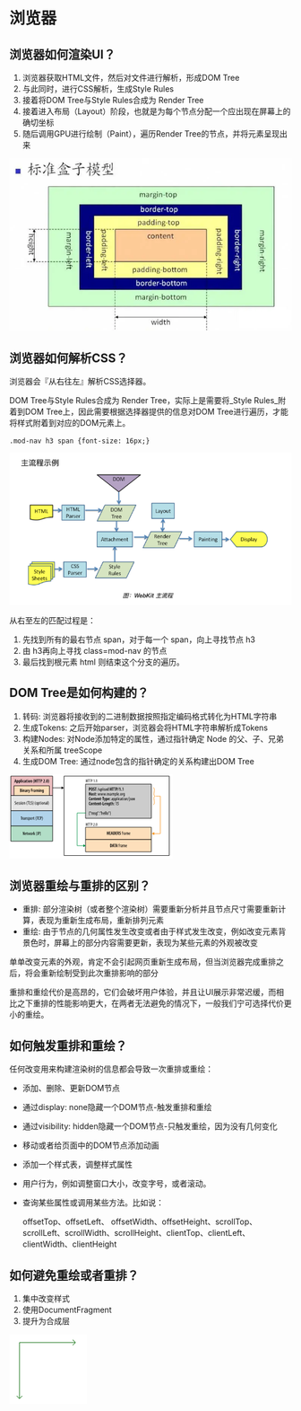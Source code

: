 # 浏览器

## 浏览器如何渲染UI？

1. 浏览器获取HTML文件，然后对文件进行解析，形成DOM Tree
2. 与此同时，进行CSS解析，生成Style Rules
3. 接着将DOM Tree与Style Rules合成为 Render Tree
4. 接着进入布局（Layout）阶段，也就是为每个节点分配一个应出现在屏幕上的确切坐标
5. 随后调用GPU进行绘制（Paint），遍历Render Tree的节点，并将元素呈现出来

![Webkit &#x6D41;&#x7A0B;&#x793A;&#x610F;&#x56FE;](../.gitbook/assets/image%20%2865%29.png)

## 浏览器如何解析CSS？

浏览器会『从右往左』解析CSS选择器。

DOM Tree与Style Rules合成为 Render Tree，实际上是需要将_Style Rules_附着到DOM Tree上，因此需要根据选择器提供的信息对DOM Tree进行遍历，才能将样式附着到对应的DOM元素上。

```text
.mod-nav h3 span {font-size: 16px;}
```

![&#x5BF9;&#x5E94;&#x7684;DOM Tree](../.gitbook/assets/image%20%2864%29.png)

从右至左的匹配过程是：

1. 先找到所有的最右节点 span，对于每一个 span，向上寻找节点 h3
2. 由 h3再向上寻找 class=mod-nav 的节点
3. 最后找到根元素 html 则结束这个分支的遍历。

## DOM Tree是如何构建的？

1. 转码: 浏览器将接收到的二进制数据按照指定编码格式转化为HTML字符串
2. 生成Tokens: 之后开始parser，浏览器会将HTML字符串解析成Tokens
3. 构建Nodes: 对Node添加特定的属性，通过指针确定 Node 的父、子、兄弟关系和所属 treeScope
4. 生成DOM Tree: 通过node包含的指针确定的关系构建出DOM Tree

![](../.gitbook/assets/image%20%2896%29.png)

## 浏览器重绘与重排的区别？

* 重排: 部分渲染树（或者整个渲染树）需要重新分析并且节点尺寸需要重新计算，表现为重新生成布局，重新排列元素
* 重绘: 由于节点的几何属性发生改变或者由于样式发生改变，例如改变元素背景色时，屏幕上的部分内容需要更新，表现为某些元素的外观被改变

单单改变元素的外观，肯定不会引起网页重新生成布局，但当浏览器完成重排之后，将会重新绘制受到此次重排影响的部分

重排和重绘代价是高昂的，它们会破坏用户体验，并且让UI展示非常迟缓，而相比之下重排的性能影响更大，在两者无法避免的情况下，一般我们宁可选择代价更小的重绘。

## 如何触发重排和重绘？

任何改变用来构建渲染树的信息都会导致一次重排或重绘：

* 添加、删除、更新DOM节点
* 通过display: none隐藏一个DOM节点-触发重排和重绘
* 通过visibility: hidden隐藏一个DOM节点-只触发重绘，因为没有几何变化
* 移动或者给页面中的DOM节点添加动画
* 添加一个样式表，调整样式属性
* 用户行为，例如调整窗口大小，改变字号，或者滚动。
* 查询某些属性或调用某些方法。比如说：

  offsetTop、offsetLeft、 offsetWidth、offsetHeight、scrollTop、scrollLeft、scrollWidth、scrollHeight、clientTop、clientLeft、clientWidth、clientHeight

## 如何避免重绘或者重排？

1. 集中改变样式
2. 使用DocumentFragment
3. 提升为合成层

![](../.gitbook/assets/image%20%2840%29.png)





  




